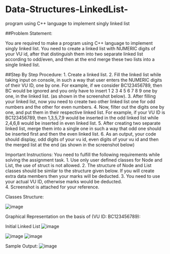 # Data-Structures-LinkedList-
program using C++ language to implement singly linked list


##Problem Statement:

You are required to make a program using C++ language to implement singly linked list. You need to create a linked list with NUMERIC digits of your VU id, after that distinguish them into two separate linked list according to odd/even, and then at the end merge these two lists into a single linked list. 


##Step By Step Procedure:
    1. Create a linked list.
    2. Fill the linked list while taking input on console, in such a way that user enters the NUMERIC digits of their VU ID, one by one. For example, if we consider BC123456789, then BC would be ignored and you only have to insert 1 2 3 4 5 6 7 8 9 one by one, in the linked list. (as shown in the screenshot below).
    3. After filling your linked list, now you need to create two other linked list one for odd numbers and the other for even numbers.
    4. Now, filter out the digits one by one, and put them in their respective linked list. For example, if your VU ID is BC123456789, then 1,3,5,7,9 would be inserted in the odd linked list while 2,4,6,8 would be inserted in even linked list.
    5. After creating two separate linked list, merge them into a single one in such a way that odd one should be inserted first and then the even linked list. 
    6. As an output, your code should display, odd digits of your vu id, even digits of your vu id and then the merged list at the end (as shown in the screenshot below)

Important Instructions:
You need to fulfill the following requirements while solving the assignment task. 
    1. Use only user defined classes for Node and List, the use of struct is not allowed.
    2. The structure of Node and List classes should be similar to the structure given below. If you will create extra data members then your marks will be deducted. 
    3. You need to use your actual VU ID, otherwise marks would be deducted.  
    4. Screenshot is attached for your reference. 


Classes Structure:

![image](https://github.com/amna-rahman/Data-Structures-LinkedList-/assets/109412864/c9f27af4-0e9b-4f84-8cbb-ec5a19f59a9d)



Graphical Representation on the basis of (VU ID: BC123456789):

Initial Linked List
![image](https://github.com/amna-rahman/Data-Structures-LinkedList-/assets/109412864/32167597-8bcb-4548-8a4c-545f8f114cc2)

![image](https://github.com/amna-rahman/Data-Structures-LinkedList-/assets/109412864/172d0ded-3d0a-42cb-871c-5d6259415327)
![image](https://github.com/amna-rahman/Data-Structures-LinkedList-/assets/109412864/420184d4-0433-471d-a61a-81cda6dc12e4)



Sample Output:
![image](https://github.com/amna-rahman/Data-Structures-LinkedList-/assets/109412864/b05c5649-48f3-42a0-9614-6a0370ccf8e1)

